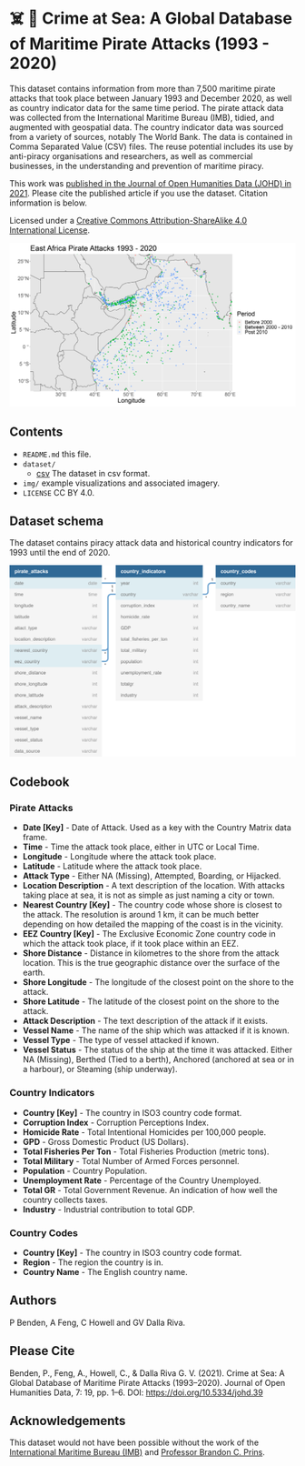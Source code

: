 # ☠️ 🚢 Crime at Sea: A Global Database of Maritime Pirate Attacks (1993 - 2020)

This dataset contains information from more than 7,500 maritime pirate attacks that took place between January 1993 and December 2020, as well as country indicator data for the same time period. The pirate attack data was collected from the International Maritime Bureau (IMB), tidied, and augmented with geospatial data. The country indicator data was sourced from a variety of sources, notably The World Bank. The data is contained in Comma Separated Value (CSV) files. The reuse potential includes its use by anti-piracy organisations and researchers, as well as commercial businesses, in the understanding and prevention of maritime piracy. 

This work was [published in the Journal of Open Humanities Data (JOHD) in 2021](https://doi.org/10.5334/johd.39). Please cite the published article if you use the dataset. Citation information is below.

Licensed under a [Creative Commons Attribution-ShareAlike 4.0 International License](https://creativecommons.org/licenses/by/4.0/).

![Pirate Attacks in East Africa 1993 - 2020.](img/east_africa_plot.png?raw=true)

## Contents

* `README.md` this file.
* `dataset/`
    * [csv](data/csv) The dataset in csv format.
* `img/` example visualizations and associated imagery.
* `LICENSE` CC BY 4.0.

## Dataset schema

The dataset contains piracy attack data and historical country indicators for 1993 until the end of 2020.

![The database schema.](img/dataset_schema.png?raw=true)

## Codebook

### Pirate Attacks

* **Date [Key]** - Date of Attack. Used as a key with the Country Matrix data frame. 
* **Time** - Time the attack took place, either in UTC or Local Time.
* **Longitude** - Longitude where the attack took place. 
* **Latitude** - Latitude where the attack took place. 
* **Attack Type** - Either NA (Missing), Attempted, Boarding, or Hijacked. 
* **Location Description** - A text description of the location. With attacks taking place at sea, it is not as simple as just naming a city or town. 
* **Nearest Country [Key]** - The country code whose shore is closest to the attack. The resolution is around 1 km, it can be much better depending on how detailed the mapping of the coast is in the vicinity.
* **EEZ Country [Key]** - The Exclusive Economic Zone country code in which the attack took place, if it took place within an EEZ. 
* **Shore Distance** - Distance in kilometres to the shore from the attack location. This is the true geographic distance over the surface of the earth. 
* **Shore Longitude** - The longitude of the closest point on the shore to the attack. 
* **Shore Latitude** - The latitude of the closest point on the shore to the attack. 
* **Attack Description** - The text description of the attack if it exists. 
* **Vessel Name** - The name of the ship which was attacked if it is known.
* **Vessel Type** - The type of vessel attacked if known. 
* **Vessel Status** - The status of the ship at the time it was attacked. Either NA (Missing), Berthed (Tied to a berth), Anchored (anchored at sea or in a harbour), or Steaming (ship underway). 

### Country Indicators

* **Country [Key]** - The country in ISO3 country code format.
* **Corruption Index** - Corruption Perceptions Index.
* **Homicide Rate** - Total Intentional Homicides per 100,000 people.
* **GPD** - Gross Domestic Product (US Dollars).
* **Total Fisheries Per Ton** - Total Fisheries Production (metric tons).
* **Total Military** - Total Number of Armed Forces personnel.
* **Population** - Country Population.
* **Unemployment Rate** - Percentage of the Country Unemployed.
* **Total GR** - Total Government Revenue. An indication of how well the country collects taxes.
* **Industry** - Industrial contribution to total GDP.

### Country Codes

* **Country [Key]** - The country in ISO3 country code format.
* **Region** - The region the country is in.
* **Country Name** - The English country name.

## Authors

P Benden, A Feng, C Howell and GV Dalla Riva.

## Please Cite

Benden, P., Feng, A., Howell, C., & Dalla Riva G. V. (2021). Crime at Sea: A Global Database of Maritime Pirate Attacks (1993–2020). Journal of Open Humanities Data, 7: 19, pp. 1–6. DOI: https://doi.org/10.5334/johd.39

## Acknowledgements

This dataset would not have been possible without the work of the [International Maritime Bureau (IMB)](https://www.icc-ccs.org/) and [Professor Brandon C. Prins](https://brandonprins.weebly.com/index.html).
